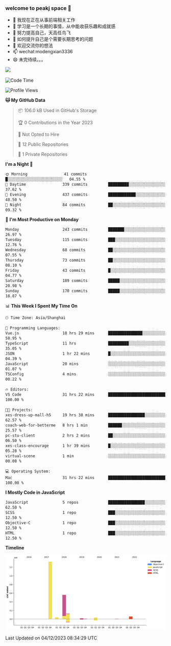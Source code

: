 ### welcome to peakj space 👋



- 🔭 我现在正在从事前端相关工作
- 🌱 学习是一个长期的事情，从中能收获乐趣和成就感
- 👯 努力提高自己，天高任鸟飞
- 🤔 如何提升自己是个需要长期思考的问题
- 💬 欢迎交流你的想法
- 📫 wechat:modengxian3336
- 😄 未完待续。。。

![](https://s2.ax1x.com/2019/06/28/ZKxc4J.jpg)

<!--START_SECTION:waka-->
![Code Time](http://img.shields.io/badge/Code%20Time-3%2C051%20hrs%2056%20mins-blue)

![Profile Views](http://img.shields.io/badge/Profile%20Views-0-blue)

**🐱 My GitHub Data** 

> 📦 106.0 kB Used in GitHub's Storage 
 > 
> 🏆 0 Contributions in the Year 2023
 > 
> 🚫 Not Opted to Hire
 > 
> 📜 12 Public Repositories 
 > 
> 🔑 1 Private Repositories 
 > 
**I'm a Night 🦉** 

```text
🌞 Morning                41 commits          █░░░░░░░░░░░░░░░░░░░░░░░░   04.55 % 
🌆 Daytime                339 commits         █████████░░░░░░░░░░░░░░░░   37.62 % 
🌃 Evening                437 commits         ████████████░░░░░░░░░░░░░   48.50 % 
🌙 Night                  84 commits          ██░░░░░░░░░░░░░░░░░░░░░░░   09.32 % 
```
📅 **I'm Most Productive on Monday** 

```text
Monday                   243 commits         ███████░░░░░░░░░░░░░░░░░░   26.97 % 
Tuesday                  115 commits         ███░░░░░░░░░░░░░░░░░░░░░░   12.76 % 
Wednesday                68 commits          ██░░░░░░░░░░░░░░░░░░░░░░░   07.55 % 
Thursday                 73 commits          ██░░░░░░░░░░░░░░░░░░░░░░░   08.10 % 
Friday                   43 commits          █░░░░░░░░░░░░░░░░░░░░░░░░   04.77 % 
Saturday                 189 commits         █████░░░░░░░░░░░░░░░░░░░░   20.98 % 
Sunday                   170 commits         █████░░░░░░░░░░░░░░░░░░░░   18.87 % 
```


📊 **This Week I Spent My Time On** 

```text
🕑︎ Time Zone: Asia/Shanghai

💬 Programming Languages: 
Vue.js                   18 hrs 29 mins      ███████████████░░░░░░░░░░   58.95 % 
TypeScript               11 hrs              █████████░░░░░░░░░░░░░░░░   35.05 % 
JSON                     1 hr 22 mins        █░░░░░░░░░░░░░░░░░░░░░░░░   04.39 % 
JavaScript               20 mins             ░░░░░░░░░░░░░░░░░░░░░░░░░   01.07 % 
TSConfig                 4 mins              ░░░░░░░░░░░░░░░░░░░░░░░░░   00.22 % 

🔥 Editors: 
VS Code                  31 hrs 22 mins      █████████████████████████   100.00 % 

🐱‍💻 Projects: 
xes-dress-up-mall-h5     19 hrs 38 mins      ████████████████░░░░░░░░░   62.57 % 
coach-web-for-betterme   8 hrs 1 min         ██████░░░░░░░░░░░░░░░░░░░   25.57 % 
pc-stu-client            2 hrs 2 mins        ██░░░░░░░░░░░░░░░░░░░░░░░   06.50 % 
xes-class-encourage      1 hr 39 mins        █░░░░░░░░░░░░░░░░░░░░░░░░   05.28 % 
virtual-scene            1 min               ░░░░░░░░░░░░░░░░░░░░░░░░░   00.08 % 

💻 Operating System: 
Mac                      31 hrs 22 mins      █████████████████████████   100.00 % 
```

**I Mostly Code in JavaScript** 

```text
JavaScript               5 repos             ████████████████░░░░░░░░░   62.50 % 
SCSS                     1 repo              ███░░░░░░░░░░░░░░░░░░░░░░   12.50 % 
Objective-C              1 repo              ███░░░░░░░░░░░░░░░░░░░░░░   12.50 % 
HTML                     1 repo              ███░░░░░░░░░░░░░░░░░░░░░░   12.50 % 
```



**Timeline**

![Lines of Code chart](https://raw.githubusercontent.com/PeakJ/PeakJ/master/assets/bar_graph.png)


 Last Updated on 04/12/2023 08:34:29 UTC
<!--END_SECTION:waka-->
